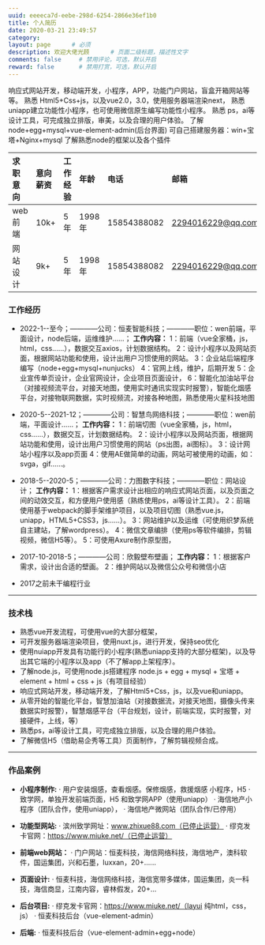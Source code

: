 ```yaml
---
uuid: eeeeca7d-eebe-298d-6254-2866e36ef1b0
title: 个人简历
date: 2020-03-21 23:49:57
category: 
layout: page      # 必须
description: 欢迎大佬光顾      # 页面二级标题，描述性文字
comments: false     # 禁用评论，可选，默认开启
reward: false       # 禁用打赏，可选，默认开启
---
```


响应式网站开发，移动端开发，小程序，APP，功能门户网站，盲盒开箱网站等等。
熟悉 Html5+Css+js，以及vue2.0，3.0，使用服务器端渲染next，
熟悉 uniapp建立功能性小程序，也可使用微信原生编写功能性小程序。
熟悉 ps，ai等设计工具，可完成独立排版，审美，以及合理的用户体验。
了解 node+egg+mysql+vue-element-admin(后台界面)
可自己搭建服务器：win+宝塔+Nginx+mysql
了解熟悉node的框架以及各个插件

| 求职意向 | 意向薪资 | 工作经验 | 年龄 | 电话 | 邮箱 |
| :-----| :---- | :---- | :-----| :---- | :---- |
| web前端 | 10k+ | 5年 | 1998年 | 15854388082 | 2294016229@qq.com |
| 网站设计 | 9k+ | 5年 | 1998年 | 15854388082 | 2294016229@qq.com |

### 工作经历
* 2022-1--至今；————公司：恒麦智能科技；————职位：wen前端，平面设计，node后端，运维维护......；
  <b>工作内容：</b>
  1：前端（vue全家桶，js，html，css......），数据交互axios，计划数据结构。
  2：设计小程序以及网站页面，根据网站功能和使用，设计出用户习惯使用的网站。
  3：企业站后端程序编写（node+egg+mysql+nunjucks）
  4：官网上线，维护，后期开发
  5：企业宣传单页设计，企业官网设计，企业项目页面设计，
  6：智能化加油站平台（对接视频流平台，对接天地图，使用实时通讯实现实时报警），智能化烟感平台，对接物联网数据，实时视频流，对接各种地图，熟悉使用火星科技地图
  
* 2020-5--2021-12；————公司：智慧鸟网络科技；————职位：wen前端，平面设计......；
  <b>工作内容：</b>
  1：前端切图（vue全家桶，js，html，css......），数据交互，计划数据结构。
  2：设计小程序以及网站页面，根据网站功能和使用，设计出用户习惯使用的网站（ps出图，ai图标）。
  3：设计网站小程序以及app页面
  4：使用AE做简单的动画，网站可被使用的动画，如：svga，gif......。
  
* 2018-5--2020-5；————公司：力图数字科技；————职位：网站设计；
  <b>工作内容：</b>
  1：根据客户需求设计出相应的响应式网站页面，以及页面之间的动效交互，和方便用户使用感（熟练使用ps，ai等设计工具）。
  2：前端使用基于webpack的脚手架维护项目，以及项目切图（熟悉vue.js，uniapp，HTML5+CSS3，js......）。
  3：网站维护以及运维（可使用织梦系统自主建站，了解wordpress）。
  4：微信文章编排（使用ps等软件编排，剪辑视频，微信H5等）。
  5：可使用Axure制作原型图，

* 2017-10-2018-5；————公司：欣毅壁布壁画；
  <b>工作内容：</b>
  1：根据客户需求，设计出合适的壁画。
  2：维护网站以及微信公众号和微信小店
  
* 2017之前未干编程行业
---------

### 技术栈
* 熟悉vue开发流程，可使用vue的大部分框架，
* 可开发服务器端渲染项目，使用nuxt.js，进行开发，保持seo优化
* 使用nuiapp开发具有功能行的小程序(熟悉uniapp支持的大部分框架)，以及导出其它端的小程序以及app（不了解app上架程序）。
* 了解node.js，可使用node.js搭建程序 node.js + egg + mysql + 宝塔 + element + html + css + js（有项目经验）
* 响应式网站开发，移动端开发，了解Html5+Css，js，以及vue和uniapp。
* 从零开始的智能化平台，智慧加油站（对接数据流，对接天地图，摄像头传来数据实时报警），智慧烟感平台（平台规划，设计，前端实现，实时报警，对接硬件，上线，等）
* 熟悉ps，ai等设计工具，可完成独立排版，以及合理的用户体验。
* 了解微信H5（借助易企秀等工具）页面制作，了解剪辑视频合成。

---------

### 作品案例
* <b>小程序制作:</b>
  · 用户安装烟感，查看烟感。保修烟感，救援烟感 小程序，H5
  · 致学网，单独开发前端页面，H5 和致学网APP（使用uniapp）
  ·	海信地产小程序（团队合作，使用uniapp），
  · 海信地产微网站（团队合作/已停用）
  
* <b>功能型网站:</b>
  ·	滨州致学网址：www.zhixue88.com（已停止运营）
  · 缪克发卡官网：https://www.miuke.net/（已停止运营）
 
  
* <b>前端web网站：</b>
  ·	门户网站：恒麦科技，海信网络科技，海信地产，澳科软件，国运集团，兴和石墨，luxxan，20+......

* <b>页面设计:</b>
  ·	恒麦科技，海信网络科技，海信宽带多媒体，国运集团，炎一科技，海信商显，江南内容，睿林假发，20+...

* <b>后台项目:</b>
  · 缪克发卡官网：https://www.miuke.net/（layui 纯html，css，js）
  · 恒麦科技后台（vue-element-admin）
  
* <b>后端:</b>
  · 恒麦科技后台（vue-element-admin+egg+node）
